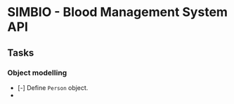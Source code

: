 # SIMBIO - Blood Management System API

## Tasks

### Object modelling
- [-] Define `Person` object.
- 